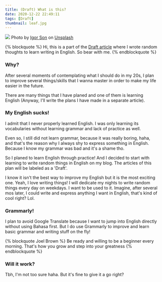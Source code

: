 ```yaml
---
title: (Draft) What is this?
date: 2020-12-22 22:49:11
tags: [Draft]
thumbnail: leaf.jpg
---
```

![](leaf.jpg)
<span>Photo by <a href="https://unsplash.com/@igorson?utm_source=unsplash&amp;utm_medium=referral&amp;utm_content=creditCopyText">Igor Son</a> on <a href="https://unsplash.com/s/photos/leaf?utm_source=unsplash&amp;utm_medium=referral&amp;utm_content=creditCopyText">Unsplash</a></span>

{% blockquote %}
Hi, this is a part of the [Draft article](https://adisaktijrs.github.io/2020/12/22/draft-what-is-this/) where I wrote random thoughts to learn writing in English. So bear with me.
{% endblockquote %}

### Why?
After several moments of contemplating what I should do in my 20s, I plan to improve several things/skills that I wanna master in order to make my life easier in the future.

There are many things that I have planed and one of them is learning English (Anyway, I'll write the plans I have made in a separate article).

### My English sucks!
I admit that I never properly learned English. I was only learning its vocabularies without learning grammar and lack of practice as well.

Even so, I still did not learn grammar, because it was really boring, haha, and that's the reason why I always shy to express something in English. Because I know my grammar was bad and it's a shame tho.

So I planed to learn English through practice! And I decided to start with learning to write random things in English on my blog. The articles of this plan will be labeled as a 'Draft'.

I know it isn't the best way to improve my English but it is the most exciting one. Yeah, I love writing things! I will dedicate my nights to write random things every day on weekdays. I want to be used to it. Imagine, after several mos later, I could write and express anything I want in English, that's kind of cool right? Lol.

### Grammarly!
I plan to avoid Google Translate because I want to jump into English directly without using Bahasa first. But I do use Grammarly to improve and learn basic grammar and writing stuff on the fly!

{% blockquote Joel Brown %}
Be ready and willing to be a beginner every morning. That's how you grow and step into your greatness
{% endblockquote %}

### Will it work?
Tbh, I'm not too sure haha. But it's fine to give it a go right?
